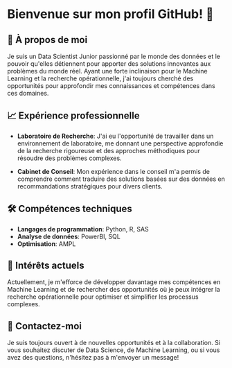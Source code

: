 # Bienvenue sur mon profil GitHub! 👋

## 📌 À propos de moi

Je suis un Data Scientist Junior passionné par le monde des données et le pouvoir qu'elles détiennent pour apporter des solutions innovantes aux problèmes du monde réel. Ayant une forte inclinaison pour le Machine Learning et la recherche opérationnelle, j'ai toujours cherché des opportunités pour approfondir mes connaissances et compétences dans ces domaines.

## 📈 Expérience professionnelle

- **Laboratoire de Recherche**: J'ai eu l'opportunité de travailler dans un environnement de laboratoire, me donnant une perspective approfondie de la recherche rigoureuse et des approches méthodiques pour résoudre des problèmes complexes.
  
- **Cabinet de Conseil**: Mon expérience dans le conseil m'a permis de comprendre comment traduire des solutions basées sur des données en recommandations stratégiques pour divers clients.

## 🛠 Compétences techniques

- **Langages de programmation**: Python, R, SAS
- **Analyse de données**: PowerBI, SQL
- **Optimisation**: AMPL

## 🌱 Intérêts actuels

Actuellement, je m'efforce de développer davantage mes compétences en Machine Learning et de rechercher des opportunités où je peux intégrer la recherche opérationnelle pour optimiser et simplifier les processus complexes.

## 🤝 Contactez-moi

Je suis toujours ouvert à de nouvelles opportunités et à la collaboration. Si vous souhaitez discuter de Data Science, de Machine Learning, ou si vous avez des questions, n'hésitez pas à m'envoyer un message!


